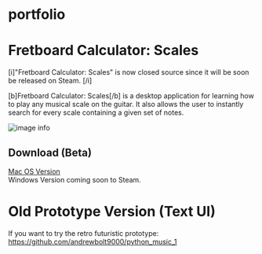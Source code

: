 # portfolio

# Fretboard Calculator: Scales
[i]"Fretboard Calculator: Scales" is now closed source since it will be soon be released on Steam.  [/i]

[b]Fretboard Calculator: Scales[/b] is a desktop application for learning how to play any musical scale on the guitar.  It also allows the user to instantly search for every scale containing a given set of notes.

![image info](readme_images/demo_v2_3.gif)

## Download (Beta)
[Mac OS Version](https://github.com/builds/FretboardComputerV2.0.1-ExpiresMay2025.app)<br/>
Windows Version coming soon to Steam.

# Old Prototype Version (Text UI)
If you want to try the retro futuristic prototype:<br/>
https://github.com/andrewbolt9000/python_music_1
